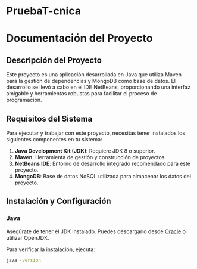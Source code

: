 # PruebaT-cnica

# Documentación del Proyecto

## Descripción del Proyecto

Este proyecto es una aplicación desarrollada en Java que utiliza Maven para la gestión de dependencias y MongoDB como base de datos. El desarrollo se llevó a cabo en el IDE NetBeans, proporcionando una interfaz amigable y herramientas robustas para facilitar el proceso de programación.

## Requisitos del Sistema

Para ejecutar y trabajar con este proyecto, necesitas tener instalados los siguientes componentes en tu sistema:

1. **Java Development Kit (JDK)**: Requiere JDK 8 o superior.
2. **Maven**: Herramienta de gestión y construcción de proyectos.
3. **NetBeans IDE**: Entorno de desarrollo integrado recomendado para este proyecto.
4. **MongoDB**: Base de datos NoSQL utilizada para almacenar los datos del proyecto.

## Instalación y Configuración

### Java

Asegúrate de tener el JDK instalado. Puedes descargarlo desde [Oracle](https://www.oracle.com/java/technologies/javase-downloads.html) o utilizar OpenJDK.

Para verificar la instalación, ejecuta:

```bash
java -version
